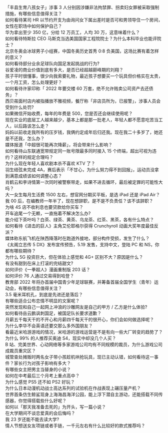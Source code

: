 「丰县生育八孩女子」涉事 3 人分别因涉嫌非法拘禁罪、拐卖妇女罪被采取强制措施，有哪些信息值得关注？  
如何看待某司 HR 以节约开支为由询问女下属出差时是否可和男领导住一个房间，女性在职场中如何保护自己？  
华为拿出至少 350 亿，分给 12 万员工，人均 30 万，这意味着什么？  
如何看待特斯拉 CEO 马斯克当选美国国家工程院院士？为什么本科毕业也能评院士？  
北京冬奥会冰球男子小组赛，中国冬奥历史首秀 0:8 负美国，这场比赛有着怎样的意义？  
如何看待部分业余足球队向国足发起挑战的行为?  
谷爱凌的商业价值到底有多大，是否已经超越巅峰期的刘翔？  
孩子平时很懂事，很少向我索要礼物，最近孩子想要买一个玩具但价格实在太贵，一个月工资，怎么处理更好？  
如何看待许家印称「 2022 年要交楼 60 万套，绝不允许贱卖公司资产去还债务」？  
西贝莜面村店内被指播放不雅视频，餐厅称「非店员所为，已报警」，涉事人员会受到什么处罚?  
如果微信开始收费，每年的年费是 500，您是否还会继续使用呢？  
现在实业的底层工人越来越少，基本上都是那一批老人，年轻人都不愿意吃苦当工人，以后路该怎么走？  
妈妈以前收走我所有的压岁钱，我俩约定成年后归还我。现在我二十多岁了，她还是不还我，怎么办？  
媒体报道「中超很可能再次降薪」，将会带来什么影响？  
如何看待山东联通宽带规定同一账号限最多同时接入 15 个终端，超出可视为违约？这样的规定合理吗？  
为什么现在年轻人喜欢剧本杀不喜欢 KTV 了？  
羽生结弦未完成 4A，赛后表示「不甘心，为什么努力得不到回报」，运动员没拿到满意成绩该如何调整心态？  
肖鹤云和李诗情第一次同时被警察带走，如果不进去循环，最后被定罪的可能性大吗？  
大一女生每月生活费 1500 左右，想官网分期买平板，是选 iPad 还是 iPad Air？  
我 00 后，在编教师一年半了，现在想辞职，是不是不负责任？该不该辞职？  
为啥 4S 店不收利息也要贷款给你买车？  
开车追尾一个无赖，一直拖着不解决怎么办?  
能介绍下茶叶吗？白茶、绿茶、黄茶、乌龙茶、红茶、黑茶，各有什么特点？  
如何看待《进击的巨人》主角艾伦耶格尔获得 Crunchyroll 动画大奖年度最佳反派？  
媒体称东航飞机在陕西降落时在跑道外接地，部分构件受损，发生了什么？  
《太阁立志传 5 DX》发布宣传预告，5.19 发售，支持中文，登陆 PC 和 NS，你都有哪些期待？  
为什么 5G 投资巨大，但在体验上感觉和 4G+ 区别不大？原因是什么？  
有没有甜到在床上打滚的完结甜文?  
如何评价《一拳超人》漫画重制版 203 话？  
如何评价 76 人通过交易得到哈登？  
教育部 2022 年将办首届中国青少年足球联赛，并筹备首届全国学生（青年）运动会，有哪些信息值得关注？  
3.5 毫米耳机孔，到底是先进还是落后？  
有哪些适合公布恋情不明显的文案呢？  
突然发现和自己一起网上冲浪的沙雕网友是自己的甲方 / 乙方是什么体验?  
如何看待岳云鹏讽刺国足，被国足队长要求道歉？  
月薪五千每天干的不开心和月薪四千每天干的很开心，你们会如何做选择呢？  
为什么李华不会英语还要交那么多外国朋友？  
看最近米哈游游戏的情况，米哈游的游戏运营是不是有向一些大厂转变的趋势了？  
为什么 99% 的人推荐买奥迪 S4，现实中却没几个人买？  
B 站、完美世界、心动网络等多家游戏公司均有不同规模的裁员，为什么游戏公司成裁员重灾区？  
城管查处摊贩时两名女子带小孩趁机哄抢玩具，现已主动认错，如何看待这一事件？家长行为对孩子影响有多大？  
有哪些女主把男主当替身的小说？  
如何在中考最后三个月考上重点高中？  
为什么感觉 PS5 还不如 PS2 好玩？  
为什么日本动漫机动战士高达系列的试验机在作战表现上碾压量产机？  
世界首条仿生鲸鲨现身上海海昌海洋公园，能上浮下潜自主游动，还能搭载不同传感器，你觉得搭载些什么好呢？  
如何以「那天我准备去死的」为开头，写一篇小说？  
在大学期间不谈恋爱真的会后悔吗？  
我 23 岁还能不能去读大学?  
情人节想送女友项链或者手链，一千元左右有什么比较好的款式推荐吗？  
